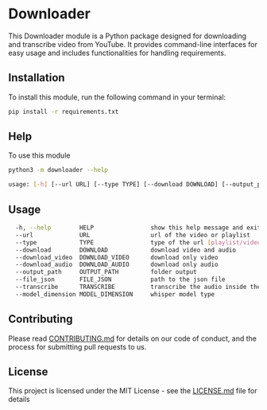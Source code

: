 # Downloader

This Downloader module is a Python package designed for downloading and transcribe video from YouTube. It provides command-line interfaces for easy usage and includes functionalities for handling requirements.

## Installation

To install this module, run the following command in your terminal:

```bash
pip install -r requirements.txt
```

## Help

To use this module

``` bash
python3 -m downloader --help

usage: [-h] [--url URL] [--type TYPE] [--download DOWNLOAD] [--output_path OUTPUT_PATH] [--file_json FILE_JSON] [--transcribe TRANSCRIBE] [--model_dimension MODEL_DIMENSION]
```

## Usage

``` bash
  -h, --help        HELP                show this help message and exit
  --url             URL                 url of the video or playlist
  --type            TYPE                type of the url [playlist/video]
  --download        DOWNLOAD            download video and audio
  --download_video  DOWNLOAD_VIDEO      download only video
  --download_audio  DOWNLOAD_AUDIO      download only audio
  --output_path     OUTPUT_PATH         folder output
  --file_json       FILE_JSON           path to the json file
  --transcribe      TRANSCRIBE          transcribe the audio inside the video
  --model_dimension MODEL_DIMENSION     whisper model type
```

## Contributing

Please read [CONTRIBUTING.md](CONTRIBUTING.md) for details on our code of conduct, and the process for submitting pull requests to us.

## License

This project is licensed under the MIT License - see the [LICENSE.md](LICENSE.md) file for details
